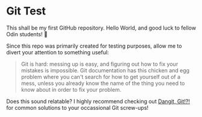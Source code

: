 # Git Test


This shall be my first GitHub repository. Hello World, and good luck to fellow Odin students! 👋

Since this repo was primarily created for testing purposes, allow me to divert your attention to something useful:

> Git is hard: messing up is easy, and figuring out how to fix your mistakes is impossible. Git documentation has this chicken and egg problem where you can't search for how to get yourself out of a mess, unless you already know the name of the thing you need to know about in order to fix your problem.

Does this sound relatable? I highly recommend checking out [Dangit, Git!?!](https://dangitgit.com/en) for common solutions to your occassional Git screw-ups!
